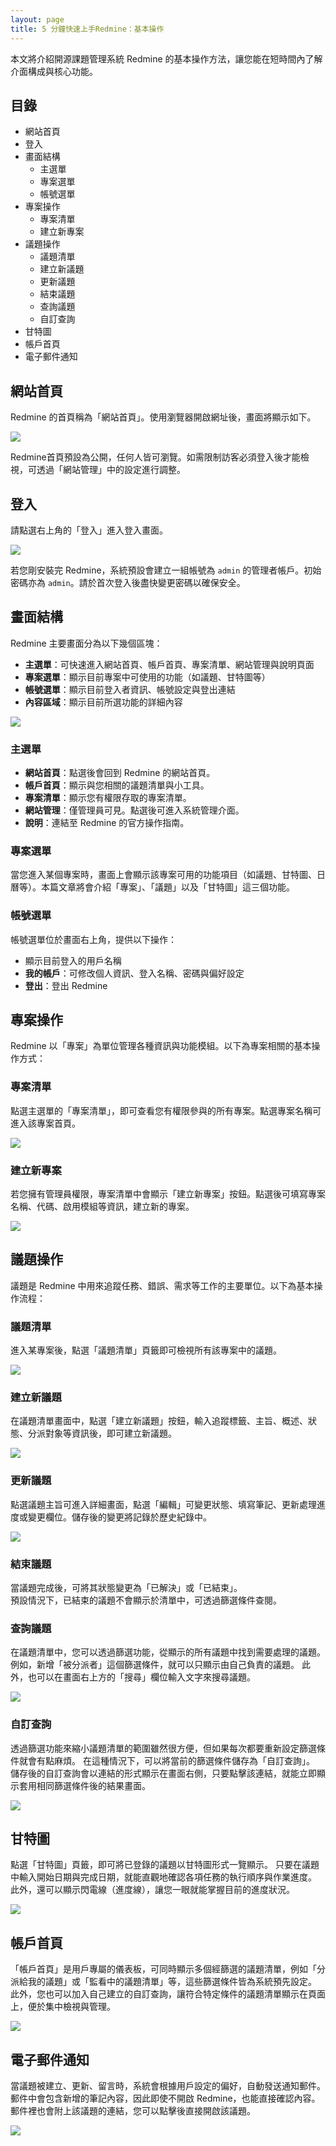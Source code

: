 ```yaml
---
layout: page
title: 5 分鐘快速上手Redmine：基本操作
---
```


本文將介紹開源課題管理系統 Redmine 的基本操作方法，讓您能在短時間內了解介面構成與核心功能。

## 目錄

- 網站首頁  
- 登入  
- 畫面結構  
  - 主選單  
  - 專案選單  
  - 帳號選單  
- 專案操作  
  - 專案清單  
  - 建立新專案  
- 議題操作  
  - 議題清單  
  - 建立新議題  
  - 更新議題  
  - 結束議題  
  - 查詢議題  
  - 自訂查詢  
- 甘特圖   
- 帳戶首頁
- 電子郵件通知 

## 網站首頁

Redmine 的首頁稱為「網站首頁」。使用瀏覽器開啟網址後，畫面將顯示如下。

![](images/quick-start-01@2x.png)

Redmine首頁預設為公開，任何人皆可瀏覽。如需限制訪客必須登入後才能檢視，可透過「網站管理」中的設定進行調整。

## 登入

請點選右上角的「登入」進入登入畫面。  

![](images/quick-start-02@2x.png)

若您剛安裝完 Redmine，系統預設會建立一組帳號為 `admin` 的管理者帳戶。初始密碼亦為 `admin`。請於首次登入後盡快變更密碼以確保安全。

## 畫面結構

Redmine 主要畫面分為以下幾個區塊：

- **主選單**：可快速進入網站首頁、帳戶首頁、專案清單、網站管理與說明頁面  
- **專案選單**：顯示目前專案中可使用的功能（如議題、甘特圖等）  
- **帳號選單**：顯示目前登入者資訊、帳號設定與登出連結  
- **內容區域**：顯示目前所選功能的詳細內容  

![](images/quick-start-03@2x.png)

### 主選單

- **網站首頁**：點選後會回到 Redmine 的網站首頁。 
- **帳戶首頁**：顯示與您相關的議題清單與小工具。
- **專案清單**：顯示您有權限存取的專案清單。  
- **網站管理**：僅管理員可見。點選後可進入系統管理介面。
- **說明**：連結至 Redmine 的官方操作指南。 

### 專案選單

當您進入某個專案時，畫面上會顯示該專案可用的功能項目（如議題、甘特圖、日曆等）。本篇文章將會介紹「專案」、「議題」以及「甘特圖」這三個功能。

### 帳號選單

帳號選單位於畫面右上角，提供以下操作：

- 顯示目前登入的用戶名稱  
- **我的帳戶**：可修改個人資訊、登入名稱、密碼與偏好設定  
- **登出**：登出 Redmine  

## 專案操作

Redmine 以「專案」為單位管理各種資訊與功能模組。以下為專案相關的基本操作方式：

### 專案清單

點選主選單的「專案清單」，即可查看您有權限參與的所有專案。點選專案名稱可進入該專案首頁。

![](images/quick-start-04@2x.png)

### 建立新專案

若您擁有管理員權限，專案清單中會顯示「建立新專案」按鈕。點選後可填寫專案名稱、代碼、啟用模組等資訊，建立新的專案。

![](images/quick-start-05@2x.png)

## 議題操作

議題是 Redmine 中用來追蹤任務、錯誤、需求等工作的主要單位。以下為基本操作流程：

### 議題清單

進入某專案後，點選「議題清單」頁籤即可檢視所有該專案中的議題。

![](images/quick-start-06@2x.png)

### 建立新議題

在議題清單畫面中，點選「建立新議題」按鈕，輸入追蹤標籤、主旨、概述、狀態、分派對象等資訊後，即可建立新議題。

![](images/quick-start-07@2x.png)

### 更新議題

點選議題主旨可進入詳細畫面，點選「編輯」可變更狀態、填寫筆記、更新處理進度或變更欄位。儲存後的變更將記錄於歷史紀錄中。

![](images/quick-start-08@2x.png)

### 結束議題

當議題完成後，可將其狀態變更為「已解決」或「已結束」。  
預設情況下，已結束的議題不會顯示於清單中，可透過篩選條件查閱。

### 查詢議題

在議題清單中，您可以透過篩選功能，從顯示的所有議題中找到需要處理的議題。例如，新增「被分派者」這個篩選條件，就可以只顯示由自己負責的議題。
此外，也可以在畫面右上方的「搜尋」欄位輸入文字來搜尋議題。

![](images/quick-start-09@2x.png)

### 自訂查詢

透過篩選功能來縮小議題清單的範圍雖然很方便，但如果每次都要重新設定篩選條件就會有點麻煩。
在這種情況下，可以將當前的篩選條件儲存為「自訂查詢」。
儲存後的自訂查詢會以連結的形式顯示在畫面右側，只要點擊該連結，就能立即顯示套用相同篩選條件後的結果畫面。

![](images/quick-start-10@2x.png)

## 甘特圖

點選「甘特圖」頁籤，即可將已登錄的議題以甘特圖形式一覽顯示。
只要在議題中輸入開始日期與完成日期，就能直觀地確認各項任務的執行順序與作業進度。
此外，還可以顯示閃電線（進度線），讓您一眼就能掌握目前的進度狀況。

![](images/quick-start-11@2x.png)

## 帳戶首頁

「帳戶首頁」是用戶專屬的儀表板，可同時顯示多個經篩選的議題清單，例如「分派給我的議題」或「監看中的議題清單」等，這些篩選條件皆為系統預先設定。
此外，您也可以加入自己建立的自訂查詢，讓符合特定條件的議題清單顯示在頁面上，便於集中檢視與管理。

![](images/quick-start-12@2x.png)

## 電子郵件通知

當議題被建立、更新、留言時，系統會根據用戶設定的偏好，自動發送通知郵件。  
郵件中會包含新增的筆記內容，因此即使不開啟 Redmine，也能直接確認內容。
郵件裡也會附上該議題的連結，您可以點擊後直接開啟該議題。

![](images/quick-start-13@2x.png)



